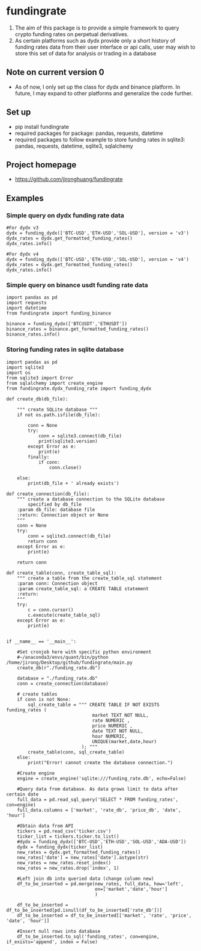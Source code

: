 # fundingrate

1. The aim of this package is to provide a simple framework to query crypto funding rates on perpetual derivatives.
2. As certain platforms such as dydx provide only a short history of funding rates data from their user interface or api calls, user may wish to store this set of data for analysis or trading in a database

## Note on current version 0

- As of now, I only set up the class for dydx and binance platform. In future, I may expand to other platforms and generalize the code further. 

## Set up

- pip install fundingrate
- required packages for package: pandas, requests, datetime
- required packages to follow example to store fundng rates in sqlite3: pandas, requests, datetime, sqlite3, sqlalchemy

## Project homepage

- https://github.com/jironghuang/fundingrate

## Examples

### Simple query on dydx funding rate data

```
#For dydx v3
dydx = funding_dydx(['BTC-USD','ETH-USD','SOL-USD'], version = 'v3')    
dydx_rates = dydx.get_formatted_funding_rates()    
dydx_rates.info()

#For dydx v4
dydx = funding_dydx(['BTC-USD','ETH-USD','SOL-USD'], version = 'v4')    
dydx_rates = dydx.get_formatted_funding_rates()    
dydx_rates.info()          
```

### Simple query on binance usdt funding rate data

```
import pandas as pd
import requests
import datetime
from fundingrate import funding_binance

binance = funding_dydx(['BTCUSDT','ETHUSDT'])    
binance_rates = binance.get_formatted_funding_rates()    
binance_rates.info()          
```

### Storing funding rates in sqlite database

```
import pandas as pd
import sqlite3
import os
from sqlite3 import Error
from sqlalchemy import create_engine
from fundingrate.dydx_funding_rate import funding_dydx

def create_db(db_file):
        
    """ create SQLite database """
    if not os.path.isfile(db_file): 
    
        conn = None
        try:
            conn = sqlite3.connect(db_file)
            print(sqlite3.version)
        except Error as e:
            print(e)
        finally:
            if conn:
                conn.close()
    
    else:
        print(db_file + ' already exists')        
        
def create_connection(db_file):
    """ create a database connection to the SQLite database
        specified by db_file
    :param db_file: database file
    :return: Connection object or None
    """
    conn = None
    try:
        conn = sqlite3.connect(db_file)
        return conn
    except Error as e:
        print(e)

    return conn
            
def create_table(conn, create_table_sql):
    """ create a table from the create_table_sql statement
    :param conn: Connection object
    :param create_table_sql: a CREATE TABLE statement
    :return:
    """
    try:
        c = conn.cursor()
        c.execute(create_table_sql)
    except Error as e:
        print(e)


if __name__ == '__main__':
    
    #Set cronjob here with specific python environment
    #~/anaconda3/envs/quant/bin/python /home/jirong/Desktop/github/fundingrate/main.py   
    create_db(r"./funding_rate.db")
    
    database = "./funding_rate.db"    
    conn = create_connection(database)
    
    # create tables
    if conn is not None:
        sql_create_table = """ CREATE TABLE IF NOT EXISTS funding_rates (
                                market TEXT NOT NULL,
                                rate NUMERIC ,
                                price NUMERIC ,
                                date TEXT NOT NULL,
                                hour NUMERIC,
                                UNIQUE(market,date,hour)
                            ); """           
        create_table(conn, sql_create_table)
    else:
        print("Error! cannot create the database connection.")
    
    #Create engine      
    engine = create_engine('sqlite:///funding_rate.db', echo=False)           
    
    #Query data from database. As data grows limit to data after certain date
    full_data = pd.read_sql_query('SELECT * FROM funding_rates', con=engine)        
    full_data.columns = ['market', 'rate_db', 'price_db', 'date', 'hour']
    
    #Obtain data from API
    tickers = pd.read_csv('ticker.csv')
    ticker_list = tickers.ticker.to_list()
    #dydx = funding_dydx(['BTC-USD','ETH-USD','SOL-USD','ADA-USD'])    
    dydx = funding_dydx(ticker_list)    
    new_rates = dydx.get_formatted_funding_rates()       
    new_rates['date'] = new_rates['date'].astype(str)
    new_rates = new_rates.reset_index()
    new_rates = new_rates.drop('index', 1)
    
    #Left join db into queried data (change column new)
    df_to_be_inserted = pd.merge(new_rates, full_data, how='left',
                                 on=['market','date','hour']
                                 )
    
    df_to_be_inserted = df_to_be_inserted[pd.isnull(df_to_be_inserted['rate_db'])]
    df_to_be_inserted = df_to_be_inserted[['market', 'rate', 'price', 'date', 'hour']]
    
    #Insert null rows into database
    df_to_be_inserted.to_sql('funding_rates', con=engine, if_exists='append', index = False) 
```


